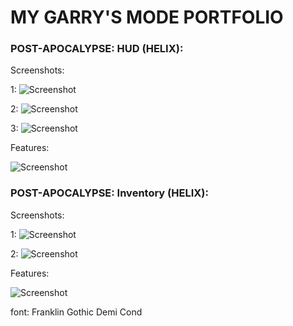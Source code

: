 # MY GARRY'S MODE PORTFOLIO

### POST-APOCALYPSE: HUD (HELIX): 
  Screenshots:
  
  1:
![Screenshot](https://i.imgur.com/CWSQLrL.png)

  2:
![Screenshot](https://i.imgur.com/8qYZpLE.png)

  3:
![Screenshot](https://i.imgur.com/q8JRgHs.png)

  Features:
  
![Screenshot](https://i.imgur.com/0caIGns.png)

### POST-APOCALYPSE: Inventory (HELIX): 
  Screenshots:
  
  1:
![Screenshot](https://i.imgur.com/czewuQU.png)

  2:
![Screenshot](https://i.imgur.com/Cix6Yg1.png)

  Features:
  
![Screenshot](https://i.imgur.com/RtpbVsH.png)


font: Franklin Gothic Demi Cond
